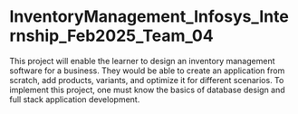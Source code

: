 # InventoryManagement_Infosys_Internship_Feb2025_Team_04
This project will enable the learner to design an inventory management software for a business. They would be able to create an application from scratch, add products, variants, and optimize it for different scenarios. To implement this project, one must know the basics of database design and full stack application development. 
